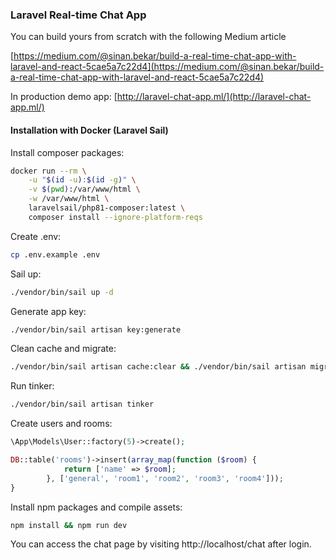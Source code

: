 ### Laravel Real-time Chat App

You can build yours from scratch with the following Medium article

[https://medium.com/@sinan.bekar/build-a-real-time-chat-app-with-laravel-and-react-5cae5a7c22d4](https://medium.com/@sinan.bekar/build-a-real-time-chat-app-with-laravel-and-react-5cae5a7c22d4)

In production demo app: [http://laravel-chat-app.ml/](http://laravel-chat-app.ml/)

#### Installation with Docker (Laravel Sail)

Install composer packages:
```bash
docker run --rm \
    -u "$(id -u):$(id -g)" \
    -v $(pwd):/var/www/html \
    -w /var/www/html \
    laravelsail/php81-composer:latest \
    composer install --ignore-platform-reqs
```

Create .env:
```bash
cp .env.example .env
```

Sail up:

```bash
./vendor/bin/sail up -d
```

Generate app key:

```bash
./vendor/bin/sail artisan key:generate
```

Clean cache and migrate:

```bash
./vendor/bin/sail artisan cache:clear && ./vendor/bin/sail artisan migrate
```

Run tinker:
```bash
./vendor/bin/sail artisan tinker
```

Create users and rooms:

```php
\App\Models\User::factory(5)->create();
```

```php
DB::table('rooms')->insert(array_map(function ($room) {
            return ['name' => $room];
        }, ['general', 'room1', 'room2', 'room3', 'room4']));
}
```

Install npm packages and compile assets:

```bash
npm install && npm run dev
```


You can access the chat page by visiting http://localhost/chat after login.
